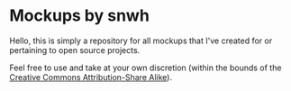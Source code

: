 Mockups by snwh
=======

Hello, this is simply a repository for all mockups that I've created for or pertaining to open source projects.

Feel free to use and take at your own discretion (within the bounds of the [Creative Commons Attribution-Share Alike](https://creativecommons.org/licenses/by-sa/4.0/)).
